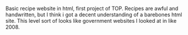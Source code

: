 Basic recipe website in html, first project of TOP. 
Recipes are awful and handwritten, but I think i got a decent understanding of a barebones html site. This level sort of looks like government websites I looked at in like 2008.
